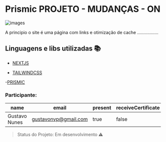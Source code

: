 # Prismic              PROJETO - MUDANÇAS - ON     

![images](https://user-images.githubusercontent.com/54008916/87328138-6f400480-c50b-11ea-9627-0cebe8c75af2.jpg)

A principio o site é uma página com links e otimização de cache .................

## Linguagens e libs utilizadas :books:

- [NEXTJS](https://nextjs.org/)

- [TAILWINDCSS](https://tailwindcss.com/)

-[PRISMIC](https://prismic.io/)


### Participante: 
|name|email|present|receiveCertificate|course|
| -------- | -------- | -------- |-------- | -------- |
|Gustavo Nunes|gustavonvp@gmail.com|true|false|Home-Station|



> Status do Projeto: Em desenvolvimento :warning:
